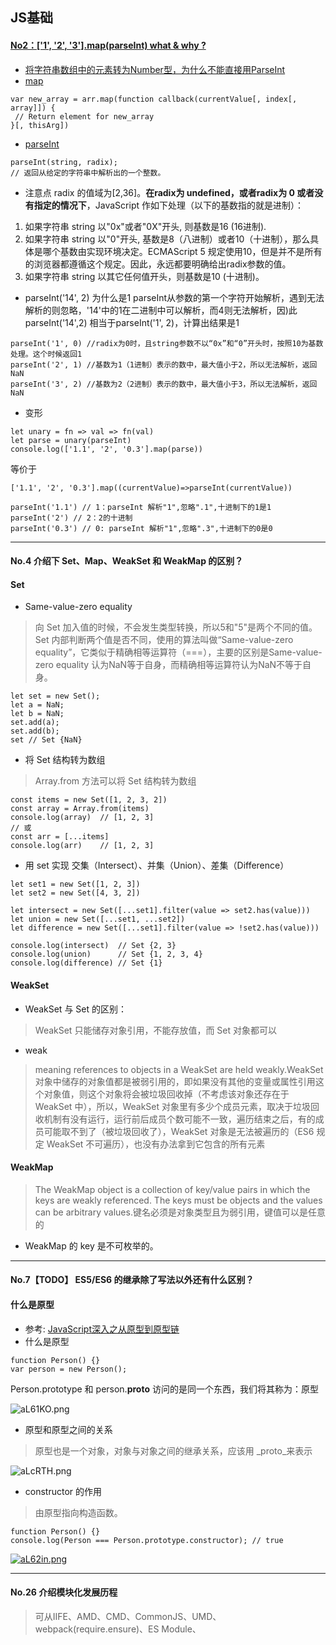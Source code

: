 ## JS基础

#### [No2：['1', '2', '3'].map(parseInt) what & why ?](https://muyiy.cn/question/js/2.html)
* [将字符串数组中的元素转为Number型，为什么不能直接用ParseInt](https://github.com/Hanqing1996/JavaScript-advance/tree/master/%E5%85%B6%E5%AE%832#%E5%B0%86%E5%AD%97%E7%AC%A6%E4%B8%B2%E6%95%B0%E7%BB%84%E4%B8%AD%E7%9A%84%E5%85%83%E7%B4%A0%E8%BD%AC%E4%B8%BAnumber%E5%9E%8B%E4%B8%BA%E4%BB%80%E4%B9%88%E4%B8%8D%E8%83%BD%E7%9B%B4%E6%8E%A5%E7%94%A8parseint)
* [map](https://developer.mozilla.org/zh-CN/docs/Web/JavaScript/Reference/Global_Objects/Array/map)
```
var new_array = arr.map(function callback(currentValue[, index[, array]]) {
 // Return element for new_array 
}[, thisArg])
```
* [parseInt](https://developer.mozilla.org/zh-CN/docs/Web/JavaScript/Reference/Global_Objects/parseInt)
```
parseInt(string, radix);
// 返回从给定的字符串中解析出的一个整数。
```
* 注意点
radix 的值域为[2,36]。<strong>在radix为 undefined，或者radix为 0 或者没有指定的情况下</strong>，JavaScript 作如下处理（以下的基数指的就是进制）：
1. 如果字符串 string 以"0x"或者"0X"开头, 则基数是16 (16进制).
2. 如果字符串 string 以"0"开头, 基数是8（八进制）或者10（十进制），那么具体是哪个基数由实现环境决定。ECMAScript 5 规定使用10，但是并不是所有的浏览器都遵循这个规定。因此，永远都要明确给出radix参数的值。
3. 如果字符串 string 以其它任何值开头，则基数是10 (十进制)。
* parseInt('14', 2) 为什么是1
parseInt从参数的第一个字符开始解析，遇到无法解析的则忽略，'14'中的1在二进制中可以解析，而4则无法解析，因)此parseInt('14',2) 相当于parseInt('1', 2)，计算出结果是1
```
parseInt('1', 0) //radix为0时，且string参数不以“0x”和“0”开头时，按照10为基数处理。这个时候返回1
parseInt('2', 1) //基数为1（1进制）表示的数中，最大值小于2，所以无法解析，返回NaN
parseInt('3', 2) //基数为2（2进制）表示的数中，最大值小于3，所以无法解析，返回NaN
```
* 变形
```
let unary = fn => val => fn(val)
let parse = unary(parseInt)
console.log(['1.1', '2', '0.3'].map(parse))
````
等价于
```
['1.1', '2', '0.3'].map((currentValue)=>parseInt(currentValue))

parseInt('1.1') // 1：parseInt 解析"1",忽略".1",十进制下的1是1
parseInt('2') // 2：2的十进制
parseInt('0.3') // 0: parseInt 解析"1",忽略".3",十进制下的0是0
```
---
#### No.4 介绍下 Set、Map、WeakSet 和 WeakMap 的区别？

#### Set
* Same-value-zero equality
> 向 Set 加入值的时候，不会发生类型转换，所以5和"5"是两个不同的值。Set 内部判断两个值是否不同，使用的算法叫做“Same-value-zero equality”，它类似于精确相等运算符（===），主要的区别是Same-value-zero equality 认为NaN等于自身，而精确相等运算符认为NaN不等于自身。
```
let set = new Set();
let a = NaN;
let b = NaN;
set.add(a);
set.add(b);
set // Set {NaN}
```
* 将 Set 结构转为数组
> Array.from 方法可以将 Set 结构转为数组
```
const items = new Set([1, 2, 3, 2])
const array = Array.from(items)
console.log(array)	// [1, 2, 3]
// 或
const arr = [...items]
console.log(arr)	// [1, 2, 3]
```
* 用 set 实现 交集（Intersect）、并集（Union）、差集（Difference）
```
let set1 = new Set([1, 2, 3])
let set2 = new Set([4, 3, 2])

let intersect = new Set([...set1].filter(value => set2.has(value)))
let union = new Set([...set1, ...set2])
let difference = new Set([...set1].filter(value => !set2.has(value)))

console.log(intersect)	// Set {2, 3}
console.log(union)		// Set {1, 2, 3, 4}
console.log(difference)	// Set {1}
```
#### WeakSet
* WeakSet 与 Set 的区别：
> WeakSet 只能储存对象引用，不能存放值，而 Set 对象都可以
* weak
> meaning references to objects in a WeakSet are held weakly.WeakSet 对象中储存的对象值都是被弱引用的，即如果没有其他的变量或属性引用这个对象值，则这个对象将会被垃圾回收掉（不考虑该对象还存在于 WeakSet 中），所以，WeakSet 对象里有多少个成员元素，取决于垃圾回收机制有没有运行，运行前后成员个数可能不一致，遍历结束之后，有的成员可能取不到了（被垃圾回收了），WeakSet 对象是无法被遍历的（ES6 规定 WeakSet 不可遍历），也没有办法拿到它包含的所有元素

#### WeakMap
> The WeakMap object is a collection of key/value pairs in which the keys are weakly referenced. The keys must be objects and the values can be arbitrary values.键名必须是对象类型且为弱引用，键值可以是任意的
* WeakMap 的 key 是不可枚举的。
---
#### No.7【TODO】 ES5/ES6 的继承除了写法以外还有什么区别？

#### 什么是原型
* 参考:
[JavaScript深入之从原型到原型链](https://github.com/mqyqingfeng/Blog/issues/2)
* 什么是原型
```
function Person() {}
var person = new Person();
```
Person.prototype 和 person.__proto__  访问的是同一个东西，我们将其称为：原型

![aL61KO.png](https://s1.ax1x.com/2020/08/11/aL61KO.png)
* 原型和原型之间的关系
> 原型也是一个对象，对象与对象之间的继承关系，应该用 _proto_来表示

![aLcRTH.png](https://s1.ax1x.com/2020/08/11/aLcRTH.png)
* constructor 的作用
> 由原型指向构造函数。
```
function Person() {}
console.log(Person === Person.prototype.constructor); // true
```
[![aL62in.png](https://s1.ax1x.com/2020/08/11/aL62in.png)](https://imgchr.com/i/aL62in)

---
#### No.26 介绍模块化发展历程
> 可从IIFE、AMD、CMD、CommonJS、UMD、webpack(require.ensure)、ES Module、<script type="module"> 这几个角度考虑。

* 参考：[ES6 系列之模块加载方案](https://github.com/mqyqingfeng/Blog/issues/108)

#### AMD
> AMD是RequireJS 在推广过程中对模块定义的规范化产出。
* AMD 是先执行模块代码，导出的对象不急用，CMD 是需要用到模块导出对象时才执行模块代码并导出对象
* 浏览器端一般采用 AMD 规范。

#### CMD
> CMD 其实就是 SeaJS 在推广过程中对模块定义的规范化产出。

#### AMD 与 CMD 的区别
1. CMD 推崇依赖就近，AMD 推崇依赖前置
* AMD
```
// require.js 例子中的 main.js
// 依赖必须一开始就写好
require(['./add', './square'], function(addModule, squareModule) {
    console.log(addModule.add(1, 1))
    console.log(squareModule.square(3))
});
```
* CMD
```
// sea.js 例子中的 main.js
define(function(require, exports, module) {
    var addModule = require('./add');
    console.log(addModule.add(1, 1))

    // 依赖可以就近书写
    var squareModule = require('./square');
    console.log(squareModule.square(3))
});
```

#### [CommonJS](https://github.com/Hanqing1996/node-notes#nodejs-%E7%9A%84%E6%A8%A1%E5%9D%97%E6%9C%BA%E5%88%B6)
> 是 Node.js 模块遵循的规范
* 与CMD一样，在需要用到模块的时候才去加载模块文件，加载完再接着执行。

#### CommonJS 与 AMD
> CommonJS 规范加载模块是同步的，也就是说，只有加载完成，才能执行后面的操作。

> AMD规范则是非同步加载模块，允许指定回调函数。

> 由于 Node.js 主要用于服务器编程，模块文件一般都已经存在于本地硬盘，所以加载起来比较快，不用考虑非同步加载的方式，所以 CommonJS 规范比较适用。

> 但是，如果是浏览器环境，要从服务器端加载模块，这时就必须采用非同步模式，因此浏览器端一般采用 AMD 规范。

#### ES6 新的模块加载方案
* 与AMD一样，先执行模块代码
* 优势
1. 死代码检测和排除（tree-shaking）：我们可以用静态分析工具检测出哪些模块没有被调用过。比如，在引入工具类库时，工程中往往只用到了其中一部分组件或接口，但有可能会将其代码完整地加载进来。未被调用到的模块代码永远不会被执行，也就成为了死代码。通过静态分析可以在打包时去掉这些未曾使用过的模块，以减小打包资源体积。
2. 模块变量类型检查：JavaScript属于动态类型语言，不会在代码执行前检查类型错误（比如对一个字符串类型的值进行函数调用）。ES6 Module的静态模块结构有助于确保模块之间传递的值或接口类型是正确的。
3. 编译器优化：在CommonJS等动态模块系统中，无论采用哪种方式，本质上导入的都是一个对象，而ES6 Module支持直接导入变量，减少了引用层级，程序效率更高。

#### ES6与Common.js
* 它们有两个重大差异。
1. CommonJS 模块输出的是一个值的拷贝，ES6 模块输出的是值的引用。
> 原因：CommonJS 模块输出的是值的拷贝，也就是说，一旦输出一个值，模块内部的变化就影响不到这个值。ES6 模块的运行机制与 CommonJS 不一样。JS 引擎对脚本静态分析的时候，遇到模块加载命令 import，就会生成一个只读引用。等到脚本真正执行时，再根据这个只读引用，到被加载的那个模块里面去取值。换句话说，ES6 的 import 有点像 Unix 系统的“符号连接”，原始值变了，import 加载的值也会跟着变。因此，ES6 模块是动态引用，并且不会缓存值，模块里面的变量绑定其所在的模块。
2. CommonJS 模块是运行时加载，ES6 模块是编译时输出接口。
> 原因 CommonJS 加载的是一个对象（即module.exports属性），该对象只有在脚本运行完才会生成。而 ES6 模块不是对象，它的对外接口只是一种静态定义，在代码静态解析阶段就会生成。
---
#### No.27 全局作用域中，用 const 和 let 声明的变量不在 window 上，那到底在哪里？如何去获取？
---
#### No.33 下面的代码打印什么内容，为什么？
```
var b = 10;
(function b(){
    b = 20;
    console.log(b); 
})();
```
* 考点：在非匿名自执行函数中，函数变量为只读状态无法修改；
* 解析
```
var b = 10;
(function b() {
    // 内部作用域，会先去查找是有已有变量b的声明，有就直接赋值20，确实有了呀。发现了具名函数 function b(){}，拿此b做赋值；
    // IIFE的函数无法进行赋值（内部机制，非匿名自执行函数类似const定义的常量），所以无效。
    // （这里说的“内部机制”，想搞清楚，需要去查阅一些资料，弄明白IIFE在JS引擎的工作方式，堆栈存储IIFE的方式等）
    b = 20;
    console.log(b); // [Function b]
    console.log(window.b); // 10，不是20
})();
```
稍微修改下就不一样了
```
(function A() {
    console.log(A); // undefined
    var A = 1;
    console.log(window.A); // undefined
    console.log(A); // 1
}())
```
> var语句被hoist到函数顶端，函数内定义了变量A但是没有赋值，所以第一个log是undefined，因为有var，并没有向global添加属性，因此window.A也是undefined。
---
#### No.46 输出以下代码执行的结果并解释为什么
```
var obj = {
    '2': 3,
    '3': 4,
    'length': 2,
    'splice': Array.prototype.splice,
    'push': Array.prototype.push
}
obj.push(1)
obj.push(2)
console.log(obj)
```
答案
```
var obj = {
    '2': 3,
    '3': 4,
    'length': 2,
    'splice': Array.prototype.splice,
    'push': Array.prototype.push
}
obj.push(1)
obj.push(2)
console.log(obj)
```
* 解析:MDN 对 push 方法的描述
> push 方法具有通用性。该方法和 call() 或 apply() 一起使用时，可应用在类似数组的对象上。push 方法根据 length 属性来决定从哪里开始插入给定的值。如果 length 不能被转成一个数值，则插入的元素索引为 0，包括 length 不存在时。当 length 不存在时，将会创建它。

> 当调用该方法时，新的 length 属性值将被返回。
---
#### No.48 call 和 apply 的区别是什么，哪个性能更好一些?
* Function.prototype.apply和Function.prototype.call 的作用是一样的，区别在于传入参数的不同；
1. 第一个参数都是，指定函数体内this的指向；
2. 第二个参数开始不同，apply是传入带下标的集合，数组或者类数组，apply把它传给函数作为参数，call从第二个开始传入的参数是不固定的，都会传给函数作为参数。
> call比apply的性能要好，平常可以多用call, call传入参数的格式正是内部所需要的格式，
---
#### No.53 输出以下代码的执行结果并解释为什么
```
var a = {n: 1};
var b = a;
a.x = a = {n: 2};

console.log(a.x) 	
console.log(b.x)
```
* 答案
```
undefined
{ n: 2 }
```
* 解析
![dSAesO.png](https://s1.ax1x.com/2020/08/13/dSAesO.png)
---
#### No.58 箭头函数与普通函数（function）的区别是什么？构造函数（function）可以使用 new 生成实例，那么箭头函数可以吗？为什么？
* 箭头函数是普通函数的简写，可以更优雅的定义一个函数，和普通函数相比，有以下几点差异：

1、函数体内的 this 对象，就是定义时所在的对象，而不是使用时所在的对象。

2、不可以使用 arguments 对象，该对象在函数体内不存在。如果要用，可以用 rest 参数代替。

3、不可以使用 yield 命令，因此箭头函数不能用作 Generator 函数。

4、不可以使用 new 命令，因为：

> 没有自己的 this，无法调用 call，apply。
> 没有 prototype 属性 ，而 new 命令在执行时需要将构造函数的 prototype 赋值给新的对象的 __proto__（见上面：原型）
* new 过程大致是这样的：
```
function newFunc(father, ...rest) {
  var result = {};
  result.__proto__ = father.prototype;
  var result2 = father.apply(result, rest); // father 为箭头函数时，无法绑定 this,所以 apply 失败
  if (
    (typeof result2 === 'object' || typeof result2 === 'function') &&
    result2 !== null
  ) {
    return result2;
  }
  return result;
}
```
---
#### No.65 a.b.c.d 和 a['b']['c']['d']，哪个性能更高?
> 应该是 a.b.c.d 比 a['b']['c']['d'] 性能高点，后者还要考虑 [ ] 中是变量的情况
---
#### No.66 ES6 代码转成 ES5 代码的实现思路是什么
1. 将代码字符串解析成抽象语法树，即所谓的 AST
2. 对 AST 进行处理，在这个阶段可以对 ES6 代码进行相应转换，即转成 ES5 代码
3. 根据处理后的 AST 再生成代码字符串
---
#### No.72 为什么普通 for 循环的性能远远高于 forEach 的性能，请解释其中的原因。
for 循环没有任何额外的函数调用栈和上下文；

forEach函数签名实际上是

array.forEach(function(currentValue, index, arr), thisValue)

它不是普通的 for 循环的语法糖，还有诸多参数和上下文需要在执行的时候考虑进来，这里可能拖慢性能；

---
#### No.75 数组里面有10万个数据，取第一个元素和第10万个元素的时间相差多少
> JavaScript 没有真正意义上的数组，所有的数组其实是对象，其“索引”看起来是数字，其实会被转换成字符串，作为属性名（对象的 key）来使用。所以无论是取第 1 个还是取第 10 万个元素，都是用 key 精确查找哈希表的过程，其消耗时间大致相同
---
#### No.76 输出以下代码运行结果
```
// example 1
var a={}, b='123', c=123;  
a[b]='b';
a[c]='c';  
console.log(a[b]);

---------------------
// example 2
var a={}, b=Symbol('123'), c=Symbol('123');  
a[b]='b';
a[c]='c';  
console.log(a[b]);

---------------------
// example 3
var a={}, b={key:'123'}, c={key:'456'};  
a[b]='b';
a[c]='c';  
console.log(a[b]);
```
* 解析
1. symbol 用于生成一个唯一字段值
2. 对象的键名的转换 
   * 对象的键名只能是字符串和 Symbol 类型。
   * 其他类型的键名会被转换成字符串类型。
   * 对象转字符串默认会调用 toString 方法。
3. 对象的 toString 结果是 [object Object]
```
let obj={a:1,b:2}
console.log(obj.toString())// [object Object]
```
所以
```
// example 1
var a={}, b='123', c=123;
a[b]='b';

// c 的键名会被转换成字符串'123'，这里会把 b 覆盖掉。
a[c]='c';  

// 输出 c
console.log(a[b]);
```
```
// example 2
var a={}, b=Symbol('123'), c=Symbol('123');  

// b 是 Symbol 类型，不需要转换。
a[b]='b';

// c 是 Symbol 类型，不需要转换。任何一个 Symbol 类型的值都是不相等的，所以不会覆盖掉 b。
a[c]='c';

// 输出 b
console.log(a[b]);
```
```
// example 3
var a={}, b={key:'123'}, c={key:'456'};  

// b 不是字符串也不是 Symbol 类型，需要转换成字符串。
// 对象类型会调用 toString 方法转换成字符串 [object Object]。
a[b]='b';

// c 不是字符串也不是 Symbol 类型，需要转换成字符串。
// 对象类型会调用 toString 方法转换成字符串 [object Object]。这里会把 b 覆盖掉。
a[c]='c';  

// 输出 c
console.log(a[b]);
```
---
#### No.79 input 搜索如何防抖，如何处理中文输入
> 参考vue源码对v-model的实现中，对输入中文的处理
```
<input id='myinput'>
```
```
    function jeiliu(timeout){
        var timer;
        function input(e){
        if(e.target.composing){
            return ;
        }
        if(timer){
           clearTimeout(timer);
        }
        timer = setTimeout(() => {
               console.log(e.target.value);
               timer = null;
           }, timeout); 
        }
        return input;
    }

    function onCompositionStart(e){
        e.target.composing = true;
    }
    function onCompositionEnd(e){
        //console.log(e.target)
        e.target.composing = false;
        var event = document.createEvent('HTMLEvents');
        event.initEvent('input');
        e.target.dispatchEvent(event);
    }
    var input_dom = document.getElementById('myinput');
    input_dom.addEventListener('input',jeiliu(1000));
    input_dom.addEventListener('compositionstart',onCompositionStart);
    input_dom.addEventListener('compositionend',onCompositionEnd);
```
---
#### No.83 var、let 和 const 区别的实现原理是什么?
参考[var,const,let 的创建、初始化和赋值](https://github.com/Hanqing1996/-JavaScript-core-principles-parsing/blob/master/README.md#varfunctionlet-%E7%9A%84%E5%88%9B%E5%BB%BA%E5%88%9D%E5%A7%8B%E5%8C%96%E5%92%8C%E8%B5%8B%E5%80%BC)
---
#### No.96 介绍下前端加密的常见场景和方法
---
#### No.98 写出如下代码的打印结果
```
function changeObjProperty(o) {
    o.siteUrl = "http://www.baidu.com"
    o = new Object()
    o.siteUrl = "http://www.google.com"
  } 
  let webSite = new Object();
  changeObjProperty(webSite);
  console.log(webSite.siteUrl);
```
* 答案
```
http://www.baidu.com
```
* 解析
```
// 上述代码等价于

  let webSite = new Object();
  let o=webSite;
  o.siteUrl = "http://www.baidu.com"
  o = new Object()
  o.siteUrl = "http://www.google.com"
  
  console.log(webSite.siteUrl) // http://www.baidu.com
```



